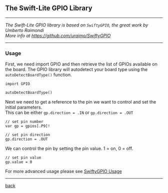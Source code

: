 ## The Swift-Lite GPIO Library

---

*The Swift-Lite GPIO library is based on `SwiftyGPIO`, the great work by Umberto Raimondi*  
*More info at https://github.com/uraimo/SwiftyGPIO*

---

### Usage
First, we need import GPIO and then retrieve the list of GPIOs available on the board. The GPIO library will autodetect your board type using the `autoDetectBoardType()` function.

````
import GPIO

autoDetectBoardType()
````
Next we need to get a reference to the pin we want to control and set the initial parameters.  
This can be either `gp.direction = .IN` or `gp.direction = .OUT`
````
// set pin number
var gp = gpios[.P9]!

// set pin direction
gp.direction = .OUT
````
We can control the pin by setting the pin value. 1 = on, 0 = off.
````
// set pin value
gp.value = 0
````

For more advanced usage please see [SwiftyGPIO Usage](https://github.com/uraimo/SwiftyGPIO#usage)

---

[back](https://futurejones.github.io/Swift-Lite)
